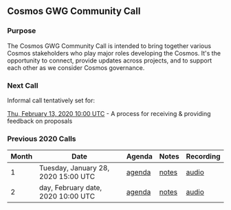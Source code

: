 ## Cosmos GWG Community Call

### Purpose
The Cosmos GWG Community Call is intended to bring together various Cosmos stakeholders who play major roles developing the Cosmos. It's the opportunity to connect, provide updates across projects, and to support each other as we consider Cosmos governance.

### Next Call
Informal call tentatively set for:

[Thu, February 13, 2020 10:00 UTC](https://us04web.zoom.us/j/121129446) - A process for receiving & providing feedback on proposals


### Previous 2020 Calls

 Month  | Date                             | Agenda        |Notes          | Recording            |
--- | -------------------------------- | -------------- |-------------- | -------------------- |
 1 | Tuesday, January 28, 2020 15:00 UTC | [agenda](Month1.2020.md) | [notes](Month1.2020.md#notes) | [audio](https://drive.google.com/open?id=14P5PSSBN0hBEG40BX1GAvEOQSNKH06-0) |
  2 | day, February date, 2020 10:00 UTC | [agenda](Month2.2020.md) | [notes](Month2.2020.md#notes) | [audio](-) |
